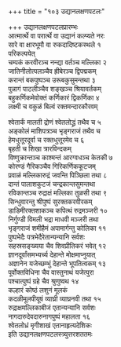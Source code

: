 +++
title = "१०३ उद्यानलक्षणपटलः"

+++
उद्यानलक्षणपटलप्रारम्भः    
आत्मार्त्थे वा परार्त्थे वा उद्यानं कल्प्यते नरः  
सारे वा क्षारभूमौ वा रुकदादिष्टकस्थले १  
परिकल्पयेत्  
चम्पकं करवीरञ्च नन्द्या वर्तञ्च मल्लिका २  
जातिनीलोत्पलञ्चैव ह्रीबेरञ्च द्विपद्मकम्  
करान्तं बकपुष्पञ्च उरूबकुसुमन्तथा ३  
पुन्नागं पाटलीञ्चैव शङ्खञ्च श्रियावर्तकम्  
बहुकर्णिकमेवोक्तं कर्णिकारं द्विकर्णिका ४  
लक्ष्मी च वकुळं बिल्वं रक्तमन्दारकौरवम्  

श्वेतार्कं मालती द्रोणं श्वेतलोद्ध्रं तथैव च ५  
अङ्कोलं माशिपत्रञ्च भृङ्गराजं तथैव च  
हेमधुत्तूरदूर्वा च रक्तधुत्तूरमेव च ६  
बृहती च शिखा त्रारविन्दकम्  
विष्णुक्रान्तञ्च काश्मन्तं आरग्वधञ्च केतकी ७  
कोरण्डं गैरिकञ्चैव गिरिकर्णिककूटजम्  
प्रवाळं मल्लिकारुद्रं जवन्ति पिञ्छिला तथा ८  
दान्तं पालाशकुटजं चन्द्रकान्तसुमन्तथा  
रविकान्तञ्च रुद्राक्षं मल्लिका तुळसी तथा ९  
सिन्धुवारन्तु श्रीपुष्पं सुरक्तकरवीरकम्  
डाडिमीरक्तशाकञ्च कपित्थं रुद्रमञ्जरी १०  
निर्गुण्डी विमली भद्रा माधवी मञ्जरी तथा  
भृङ्गराजं शमीहैमं अपामार्गन्तु कोलिका ११  
पुष्पभेदैः पत्रभेदैरेतान्यन्यानि सर्वशः  
सहस्रसङ्ख्यया चैव शिवप्रीतिकरं भवेत् १२  
ज्ञानदूर्वांसमभ्यर्च्य देहान्ते मोक्षमाप्नुयात्  
अज्ञानेन यजेच्छम्भुं देहान्ते भूपतित्वकम् १३  
पूर्वोक्तविधिना चैव वास्तुनाथं यजेत्पुरा  
पश्चात्पुष्पं ग्रहे चैव श्रुणुष्वथ १४  
कल्हारं कोष्ठं लशुनं मूलकं  
कदळीमूलपीयूषं व्याघ्री व्याघ्रनवी तथा १५  
रुद्राक्षमल्लिकाबीजं एतान्यन्यानि सर्वशः  
नागदारुदेवदारुनागपुष्पं महालता १६  
श्वेतलोध्रं मृगीशाखं एतानाहृत्यदेशिकः  
इति उद्यानलक्षणपटलस्त्र्युत्तरशततमः  
